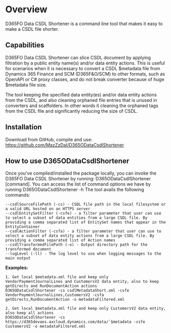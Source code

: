# Overview 

D365FO Data CSDL Shortener is a command line tool that makes it easy to make a CSDL file shorter.

## Capabilities

D365FO Data CSDL Shortener can slice CSDL document by applying filtration by a public entity name(s) and/or data entity actions.
This is useful for scenarios when it is necessary to convert a CSDL $metadata file from Dynamics 365 Finance and SCM (D365F&O/SCM) to other formats, such as OpenAPI or C# proxy classes, and do not break converter because of huge $metadata file size.

The tool keeping the specified data entity(es) and/or data entity actions from the CSDL, and also cleaning orphaned file entries that is unused in converters and scaffolders. In other words it cleaning the orphaned tags from the CSDL file and significantly reducing the size of CSDL.

 
## Installation 

Download from GitHub, compile and use: https://github.com/MazZzDaI/D365ODataCsdlShortener
 
 
## How to use D365ODataCsdlShortener
Once you've compiled/installed the package locally, you can invoke the D365FO Data CSDL Shortener by running: D365ODataCsdlShortener [command]. 
You can access the list of command options we have by running D365ODataCsdlShortener -h 
The tool avails the following commands:

	--csdlSourceFilePath (-cs) - CSDL file path in the local filesystem or a valid URL hosted on an HTTPS server
	--csdlEntitySetFilter (-csfe) - a filter parameter that user can use to select a subset of data entities from a large CSDL file. By providing a comma separated list of EntitySet names that appear in the EntityContainer
	--csdlActionFilter (-csfa) - a filter parameter that user can use to select a subset of data entity actions from a large CSDL file. By providing a comma separated list of Action names
	--csdlTransformedFilePath (-o) - Output directory path for the transformed document
	--logLevel (-ll) - The log level to use when logging messages to the main output 

 **Examples:**  

	1. Get local $metadata.xml file and keep only VendorPaymentJournalLines and CustomersV2 data entity, also to keep getDirects and RunDocumentAction actions 
	D365ODataCsdlShortener -cs csdlMetadataShort.xml -csfe VendorPaymentJournalLines,CustomersV2 -csfa getDirects,RunDocumentAction -o metadataFiltered.xml
    
    2. Get local $metadata.xml file and keep only CustomersV2 data entity, also keep all actions 
	D365ODataCsdlShortener -cs https://d365devaos.axcloud.dynamics.com/data/`$metadata -csfe CustomersV2 -o metadataFiltered.xml

